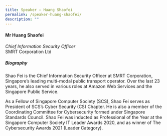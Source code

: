 ```yaml
---
title: Speaker – Huang Shaofei
permalink: /speaker-huang-shaofei/
description: ""
---
```


#### **Mr Huang Shaofei**

*Chief Information Security Officer*  
SMRT Corporation Ltd

##### **Biography**
Shao Fei is the Chief Information Security Officer at SMRT Corporation, Singapore’s leading multi-modal public transport operator. Over the last 23 years, he also served in various roles at Amazon Web Services and the Singapore Public Service.

As a Fellow of Singapore Computer Society (SCS), Shao Fei serves as President of SCS’s Cyber Security (CS) Chapter. He is also a member of the Coordinating Committee for Cybersecurity formed under Singapore Standards Council. Shao Fei was inducted as Professional of the Year at the Singapore Computer Society IT Leader Awards 2020, and as winner of The Cybersecurity Awards 2021 (Leader Category).